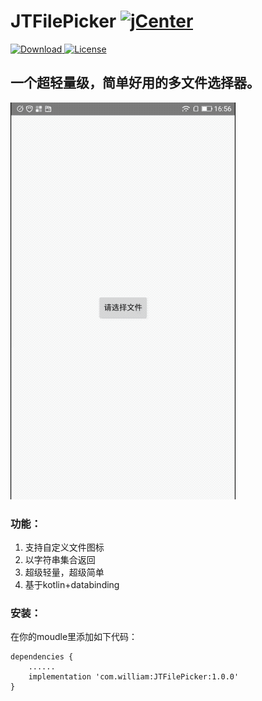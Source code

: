 # JTFilePicker [![jCenter](https://img.shields.io/badge/jCenter-1.0.0-green.svg)](https://bintray.com/aohayou/maven/william198824/_latestVersion)
[ ![Download](https://api.bintray.com/packages/william198824/maven/JTFilePicker/images/download.svg) ](https://bintray.com/william198824/maven/JTFilePicker/_latestVersion)
               [![License](https://img.shields.io/badge/License-Apache--2.0%20-blue.svg)](./LICENSE)


## 一个超轻量级，简单好用的多文件选择器。

![image](jtfilepicker.gif)
### 功能：

1. 支持自定义文件图标
2. 以字符串集合返回
3. 超级轻量，超级简单
4. 基于kotlin+databinding

### 安装：

在你的moudle里添加如下代码：
```
dependencies {
    ......
    implementation 'com.william:JTFilePicker:1.0.0'
}
```
